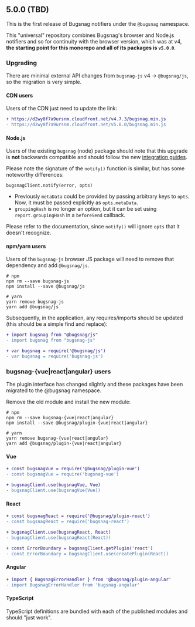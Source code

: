 ## 5.0.0 (TBD)

This is the first release of Bugsnag notifiers under the `@bugsnag` namespace.

This "universal" repository combines Bugsnag's browser and Node.js notifiers and so for continuity with the browser version, which was at v4, **the starting point for this monorepo and all of its packages is `v5.0.0`**.

### Upgrading

There are minimal external API changes from `bugsnag-js` v4 -> `@bugsnag/js`, so the migration is very simple.

#### CDN users

Users of the CDN just need to update the link:

```diff
+ https://d2wy8f7a9ursnm.cloudfront.net/v4.7.3/bugsnag.min.js
- https://d2wy8f7a9ursnm.cloudfront.net/v5.0.0/bugsnag.min.js
```

#### Node.js

Users of the existing `bugsnag` (node) package should note that this upgrade is **not** backwards compatible and should follow the new [integration guides](https://docs.bugsnag.com/platforms/javascript).

Please note the signature of the `notify()` function is similar, but has some noteworthy differences:

`bugsnagClient.notify(error, opts)`

- Previously `metaData` could be provided by passing arbitrary keys to `opts`. Now, it must be passed explicitly as `opts.metaData`.
- `groupingHash` is no longer an option, but it can be set using `report.groupingHash` in a `beforeSend` callback.

Please refer to the documentation, since `notify()` will ignore `opts` that it doesn't recognize.


#### npm/yarn users

Users of the `bugsnag-js` browser JS package will need to remove that dependency and add `@bugsnag/js`.

```
# npm
npm rm --save bugsnag-js
npm install --save @bugsnag/js

# yarn
yarn remove bugsnag-js
yarn add @bugsnag/js
```

Subsequently, in the application, any requires/imports should be updated (this should be a simple find and replace):

```diff
+ import bugsnag from "@bugsnag/js"
- import bugsnag from "bugsnag-js"
```

```diff
+ var bugsnag = require('@bugsnag/js')
- var bugsnag = require('bugsnag-js')
```

### bugsnag-{vue|react|angular} users

The plugin interface has changed slightly and these packages have been migrated to the @bugsnag namespace.

Remove the old module and install the new module:

```
# npm
npm rm --save bugsnag-{vue|react|angular}
npm install --save @bugsnag/plugin-{vue|react|angular}

# yarn
yarn remove bugsnag-{vue|react|angular}
yarn add @bugsnag/plugin-{vue|react|angular}
```

#### Vue

```diff
+ const bugsnagVue = require('@bugsnag/plugin-vue')
- const bugsnagVue = require('bugsnag-vue')

+ bugsnagClient.use(bugsnagVue, Vue)
- bugsnagClient.use(bugsnagVue(Vue))
```

#### React

```diff
+ const bugsnagReact = require('@bugsnag/plugin-react')
- const bugsnagReact = require('bugsnag-react')

+ bugsnagClient.use(bugsnagReact, React)
- bugsnagClient.use(bugsnagReact(React))

+ const ErrorBoundary = bugsnagClient.getPlugin('react')
- const ErrorBoundary = bugsnagClient.use(createPlugin(React))
```

#### Angular

```diff
+ import { BugsnagErrorHandler } from '@bugsnag/plugin-angular'
- import BugsnagErrorHandler from 'bugsnag-angular'
```

#### TypeScript

TypeScript definitions are bundled with each of the published modules and should "just work".
